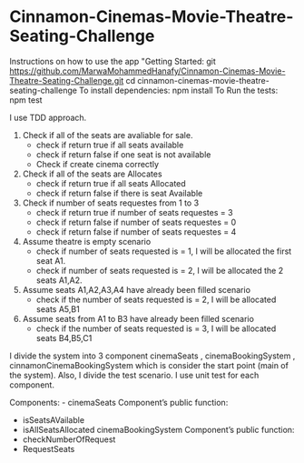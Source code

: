# Cinnamon-Cinemas-Movie-Theatre-Seating-Challenge

Instructions on how to use the app 
"Getting Started: 
git https://github.com/MarwaMohammedHanafy/Cinnamon-Cinemas-Movie-Theatre-Seating-Challenge.git
cd cinnamon-cinemas-movie-theatre-seating-challenge 
To install dependencies: npm install 
To Run the tests: npm test

I use TDD approach. 
1.  Check if all of the seats are avaliable for sale.
    * check if return true if all seats available
    * check if return false if one seat is not available
    * Check if create cinema correctly
2. Check if all of the seats are Allocates
    * check if return true if all seats Allocated
    * check if return false if there is  seat Available
3. Check if number of seats requestes from 1 to 3
    * check if return true if number of seats requestes = 3
    * check if return false if number of seats requestes = 0
    * check if return false if number of seats requestes = 4
4. Assume theatre is empty scenario
    * check if number of seats requested is = 1, I will be allocated the first seat A1.
    * check if number of seats requested is = 2, I will be allocated the 2 seats A1,A2.
5. Assume seats A1,A2,A3,A4 have already been filled scenario
    * check if the number of seats requested is = 2, I will be allocated seats  A5,B1
6. Assume seats from A1 to B3 have already been filled scenario
    * check if the number of seats requested is = 3, I will be allocated seats B4,B5,C1

I divide the system into 3 component cinemaSeats , cinemaBookingSystem , cinnamonCinemaBookingSystem which is consider the start point (main of the system). Also, I divide the test scenario. I use unit test for each component.

Components: -
cinemaSeats Component’s public function: 
* isSeatsAVailable
* isAllSeatsAllocated
cinemaBookingSystem Component’s public function: 
* checkNumberOfRequest
* RequestSeats